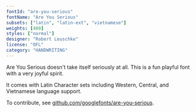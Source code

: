 ```yaml
---
fontId: "are-you-serious"
fontName: "Are You Serious"
subsets: ["latin", "latin-ext", "vietnamese"]
weights: [400]
styles: ["normal"]
designer: "Robert Leuschke"
license: "OFL"
category: "HANDWRITING"
---
```


<p>
Are You Serious doesn't take itself seriously at all. This is a fun playful font with a very joyful spirit.
</p>
<p>
It comes with Latin Character sets including Western, Central, and Vietnamese language support.
</p>
<p>
To contribute, see <a href="https://github.com/googlefonts/are-you-serious" target="_blank">github.com/googlefonts/are-you-serious</a>.
</p>
